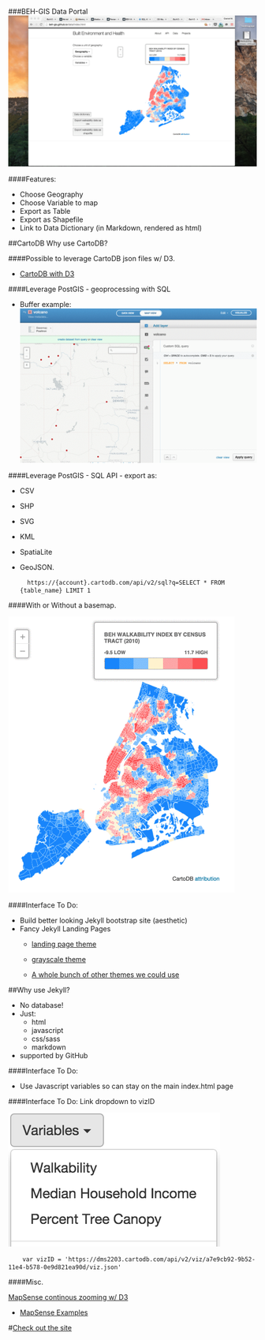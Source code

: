 ###BEH-GIS Data Portal
![portal](img/run-thru.gif)



####Features:
* Choose Geography
* Choose Variable to map
* Export as Table
* Export as Shapefile 
* Link to Data Dictionary (in Markdown, rendered as html)



##CartoDB
Why use CartoDB?

####Possible to leverage CartoDB json files w/ D3.
* [CartoDB with D3](http://blog.cartodb.com/cartodb-makes-d3-maps-a-breeze/) 
		



####Leverage PostGIS - geoprocessing with SQL
* Buffer example:
![buffer](img/buffer.gif)



####Leverage PostGIS - SQL API - export as:
* CSV
* SHP
* SVG
* KML
* SpatiaLite
* GeoJSON.
	
		https://{account}.cartodb.com/api/v2/sql?q=SELECT * FROM {table_name} LIMIT 1



####With or Without a basemap.

![basemap with](img/basemap.gif)



####Interface To Do:
* Build better looking Jekyll bootstrap site (aesthetic)
* Fancy Jekyll Landing Pages
	* [landing page theme](http://shaneweng.com/landing-page-theme/)

	* [grayscale theme](http://jeromelachaud.github.io/grayscale-theme/)

	* [A whole bunch of other themes we could use](http://jekyllthemes.org/)



##Why use Jekyll?

* No database! 
* Just:
	* html
	* javascript
	* css/sass
	* markdown 	
* supported by GitHub




####Interface To Do:
* Use Javascript variables so can stay on the main index.html page



####Interface To Do:
Link dropdown to vizID

![vars](img/vars.png)

		var vizID = 'https://dms2203.cartodb.com/api/v2/viz/a7e9cb92-9b52-11e4-b578-0e9d821ea90d/viz.json'



####Misc. 

[MapSense continous zooming w/ D3](http://beh-gis.github.io/pages/mapsense/)

* [MapSense Examples](https://developer.mapsense.co/examples/)



#[Check out the site](http://beh-gis.github.io/data/mhhi.html)